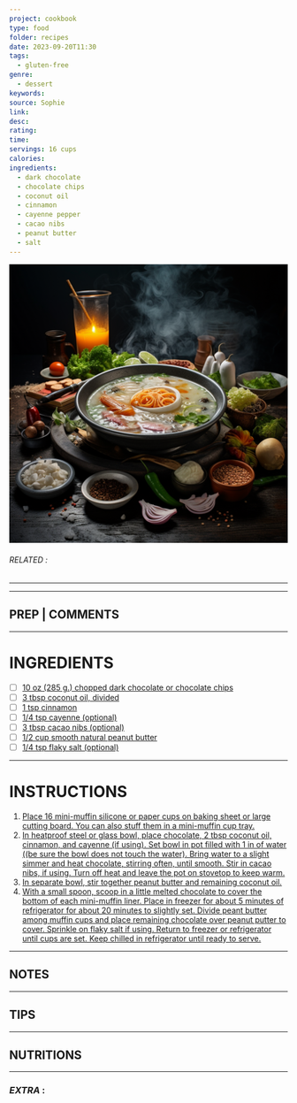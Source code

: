 ```yaml
---
project: cookbook
type: food
folder: recipes
date: 2023-09-20T11:30
tags:
  - gluten-free
genre:
  - dessert
keywords: 
source: Sophie
link: 
desc: 
rating: 
time: 
servings: 16 cups
calories: 
ingredients:
  - dark chocolate
  - chocolate chips
  - coconut oil
  - cinnamon
  - cayenne pepper
  - cacao nibs
  - peanut butter
  - salt
---
```


![IMAGE](_default.png)

###### *RELATED* : 
---


---
## PREP | COMMENTS



---
# INGREDIENTS

- [ ] [10 oz (285 g.) chopped dark chocolate or chocolate chips](http://www.mediavine.com/)
- [ ] [3 tbsp coconut oil, divided](http://www.mediavine.com/)
- [ ] [1 tsp cinnamon](http://www.mediavine.com/)
- [ ] [1/4 tsp cayenne (optional)](http://www.mediavine.com/)
- [ ] [3 tbsp cacao nibs (optional)](http://www.mediavine.com/)
- [ ] [1/2 cup smooth natural peanut butter](http://www.mediavine.com/)
- [ ] [1/4 tsp flaky salt (optional)](http://www.mediavine.com/)

---
# INSTRUCTIONS

1. [Place 16 mini-muffin silicone or paper cups on baking sheet or large cutting board. You can also stuff them in a mini-muffin cup tray.](http://www.mediavine.com/)
2. [In heatproof steel or glass bowl, place chocolate, 2 tbsp coconut oil, cinnamon, and cayenne (if using). Set bowl in pot filled with 1 in of water ((be sure the bowl does not touch the water). Bring water to a slight simmer and heat chocolate, stirring often, until smooth. Stir in cacao nibs, if using. Turn off heat and leave the pot on stovetop to keep warm.](http://www.mediavine.com/)
3. [In separate bowl, stir together peanut butter and remaining coconut oil.](http://www.mediavine.com/) 
4. [With a small spoon, scoop in a little melted chocolate to cover the bottom of each mini-muffin liner. Place in freezer for about 5 minutes of refrigerator for about 20 minutes to slightly set. Divide peant butter among muffin cups and place remaining chocolate over peanut putter to cover. Sprinkle on flaky salt if using. Return to freezer or refrigerator until cups are set. Keep chilled in refrigerator until ready to serve.](http://www.mediavine.com/)

---
## NOTES



---
## TIPS



---
## NUTRITIONS



---
### *EXTRA* :



